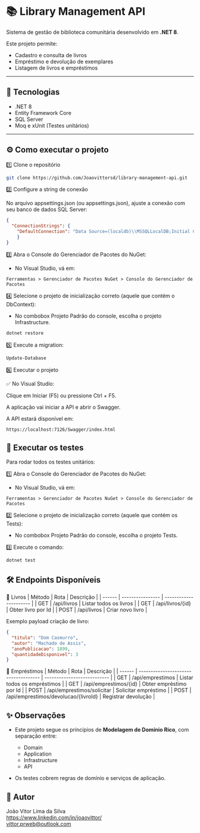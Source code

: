 # 📚 Library Management API

Sistema de gestão de biblioteca comunitária desenvolvido em **.NET 8**.

Este projeto permite:

-   Cadastro e consulta de livros
-   Empréstimo e devolução de exemplares
-   Listagem de livros e empréstimos

---

## 🚀 Tecnologias

-   .NET 8
-   Entity Framework Core
-   SQL Server
-   Moq e xUnit (Testes unitários)

---

## ⚙️ Como executar o projeto

1️⃣ Clone o repositório

```bash
git clone https://github.com/Joaovittorsd/library-management-api.git
```

2️⃣ Configure a string de conexão

No arquivo appsettings.json (ou appsettings.json), ajuste a conexão com seu banco de dados SQL Server:

```json
{
  "ConnectionStrings": {
    "DefaultConnection": "Data Source=(localdb)\\MSSQLLocalDB;Initial Catalog=LibraryDb;Integrated Security=True;Connect Timeout=30;Encrypt=False;Trust Server Certificate=False;Application Intent=ReadWrite;Multi Subnet Failover=False"
    }
}
```

3️⃣ Abra o Console do Gerenciador de Pacotes do NuGet:

* No Visual Studio, vá em:

```arduino
Ferramentas > Gerenciador de Pacotes NuGet > Console do Gerenciador de Pacotes
```

4️⃣ Selecione o projeto de inicialização correto (aquele que contém o DbContext):

* No combobox Projeto Padrão do console, escolha o projeto Infrastructure.

```powershell
dotnet restore
```

5️⃣ Execute a migration:

```powershell
Update-Database
```

6️⃣ Executar o projeto

✅ No Visual Studio:

Clique em Iniciar (F5) ou pressione Ctrl + F5.

A aplicação vai iniciar a API e abrir o Swagger.

A API estará disponível em:

```arduino
https://localhost:7126/Swagger/index.html
```

## 🧪 Executar os testes

Para rodar todos os testes unitários:

1️⃣ Abra o Console do Gerenciador de Pacotes do NuGet:

* No Visual Studio, vá em:

```arduino
Ferramentas > Gerenciador de Pacotes NuGet > Console do Gerenciador de Pacotes
```

2️⃣ Selecione o projeto de inicialização correto (aquele que contém os Tests):

* No combobox Projeto Padrão do console, escolha o projeto Tests.

3️⃣ Execute o comando:

```powershell
dotnet test
```

## 🛠️ Endpoints Disponíveis

📘 Livros
| Método | Rota             | Descrição              |
| ------ | ---------------- | ---------------------- |
| GET    | /api/livros      | Listar todos os livros |
| GET    | /api/livros/{id} | Obter livro por Id     |
| POST   | /api/livros      | Criar novo livro       |


Exemplo payload criação de livro:
```json
{
  "titulo": "Dom Casmurro",
  "autor": "Machado de Assis",
  "anoPublicacao": 1899,
  "quantidadeDisponivel": 3
}
```

📗 Empréstimos
| Método | Rota                                 | Descrição                   |
| ------ | ------------------------------------ | --------------------------- |
| GET    | /api/emprestimos                     | Listar todos os empréstimos |
| GET    | /api/emprestimos/{id}                | Obter empréstimo por Id     |
| POST   | /api/emprestimos/solicitar           | Solicitar empréstimo        |
| POST   | /api/emprestimos/devolucao/{livroId} | Registrar devolução         |


## ✨ Observações

* Este projeto segue os princípios de **Modelagem de Domínio Rico**, com separação entre:

  * Domain
  * Application
  * Infrastructure
  * API

* Os testes cobrem regras de domínio e serviços de aplicação.


## 👤 Autor
João Vitor Lima da Silva<br>
https://www.linkedin.com/in/joaovittor/<br>
vittor.prweb@outlook.com